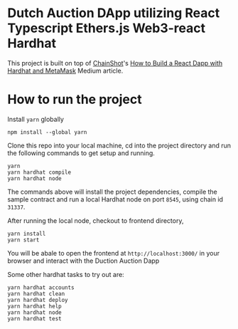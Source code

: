 # Dutch Auction DApp utilizing React Typescript Ethers.js Web3-react Hardhat 

This project is built on top of [ChainShot](https://www.chainshot.com)'s [How to Build a React Dapp with Hardhat and MetaMask](https://medium.com/p/9cec8f6410d3) Medium article.


# How to run the project

Install `yarn` globally
```shell
npm install --global yarn
```

Clone this repo into your local machine, cd into the project directory and run the following commands to get setup and running.
```shell
yarn
yarn hardhat compile
yarn hardhat node
```
The commands above will install the project dependencies, compile the sample contract and run a local Hardhat node on port `8545`, using chain id `31337`.

After running the local node, checkout to frontend directory,
```shell
yarn install
yarn start
```

You will be abale to open the frontend at `http://localhost:3000/` in your browser and interact with the Duction Auction Dapp

Some other hardhat tasks to try out are:

```shell
yarn hardhat accounts
yarn hardhat clean
yarn hardhat deploy
yarn hardhat help
yarn hardhat node
yarn hardhat test
```

